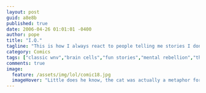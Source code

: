 ```yaml
---
layout: post
guid: a8e8b
published: true
date: 2006-04-26 01:01:01 -0400
author: pope
title: "I.Q."
tagline: "This is how I always react to people telling me stories I don\'t want to hear. I...I\'m so lonely."
category: Comics
tags: ["classic wnv","brain cells","fun stories","mental rebellion","this is how I react to TMZ.com"]
comments: true 
image:
  feature: /assets/img/lol/comic18.jpg
  imageHover: "Little does he know, the cat was actually a metaphor for his own mortality and the story went much deeper than he could possibly imagine."
---
```


